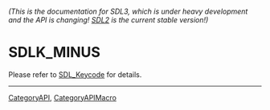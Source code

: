 ###### (This is the documentation for SDL3, which is under heavy development and the API is changing! [SDL2](https://wiki.libsdl.org/SDL2/) is the current stable version!)
# SDLK_MINUS

Please refer to [SDL_Keycode](SDL_Keycode) for details.

----
[CategoryAPI](CategoryAPI), [CategoryAPIMacro](CategoryAPIMacro)

